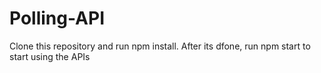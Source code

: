 # Polling-API

Clone this repository and run npm install.
After its dfone, run npm start to start using the APIs
